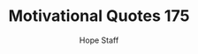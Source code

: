 ---
image: /assets/img/mq/mq_175_michelangelo.png
title: Motivational Quotes 175
categories:
  - Motivational Quotes
author: Hope Staff
notes: Motivational Quotes 175
embed: >-
  EMBED_GOES_HERE
transcript: >-
  SOME LINES OF TEXT START HERE
---